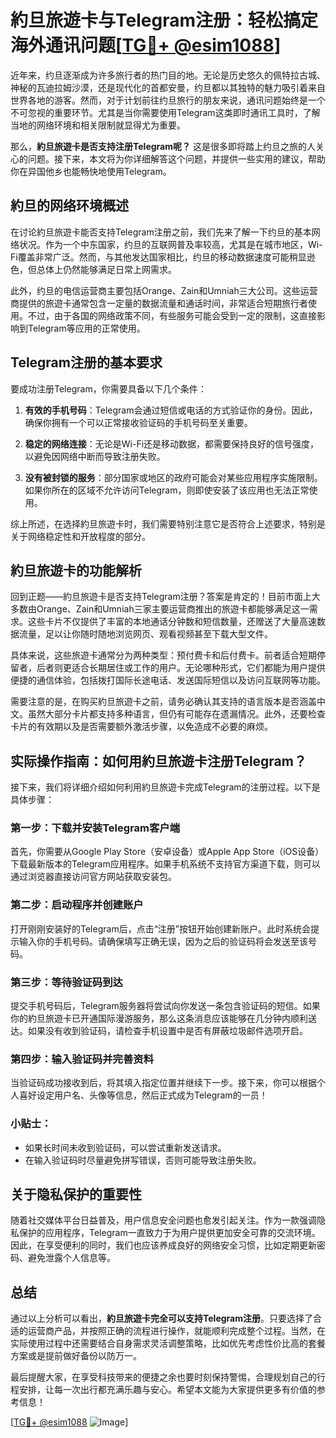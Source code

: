 # 約旦旅遊卡与Telegram注册：轻松搞定海外通讯问题[[TG💪+ @esim1088](https://t.me/s/esim1088)]

近年来，约旦逐渐成为许多旅行者的热门目的地。无论是历史悠久的佩特拉古城、神秘的瓦迪拉姆沙漠，还是现代化的首都安曼，约旦都以其独特的魅力吸引着来自世界各地的游客。然而，对于计划前往约旦旅行的朋友来说，通讯问题始终是一个不可忽视的重要环节。尤其是当你需要使用Telegram这类即时通讯工具时，了解当地的网络环境和相关限制就显得尤为重要。

那么，**約旦旅遊卡是否支持注册Telegram呢？** 这是很多即将踏上约旦之旅的人关心的问题。接下来，本文将为你详细解答这个问题，并提供一些实用的建议，帮助你在异国他乡也能畅快地使用Telegram。

## 約旦的网络环境概述

在讨论約旦旅遊卡能否支持Telegram注册之前，我们先来了解一下约旦的基本网络状况。作为一个中东国家，约旦的互联网普及率较高，尤其是在城市地区，Wi-Fi覆盖非常广泛。然而，与其他发达国家相比，约旦的移动数据速度可能稍显逊色，但总体上仍然能够满足日常上网需求。

此外，约旦的电信运营商主要包括Orange、Zain和Umniah三大公司。这些运营商提供的旅遊卡通常包含一定量的数据流量和通话时间，非常适合短期旅行者使用。不过，由于各国的网络政策不同，有些服务可能会受到一定的限制，这直接影响到Telegram等应用的正常使用。

## Telegram注册的基本要求

要成功注册Telegram，你需要具备以下几个条件：

1. **有效的手机号码**：Telegram会通过短信或电话的方式验证你的身份。因此，确保你拥有一个可以正常接收验证码的手机号码至关重要。
   
2. **稳定的网络连接**：无论是Wi-Fi还是移动数据，都需要保持良好的信号强度，以避免因网络中断而导致注册失败。

3. **没有被封锁的服务**：部分国家或地区的政府可能会对某些应用程序实施限制。如果你所在的区域不允许访问Telegram，则即使安装了该应用也无法正常使用。

综上所述，在选择約旦旅遊卡时，我们需要特别注意它是否符合上述要求，特别是关于网络稳定性和开放程度的部分。

## 約旦旅遊卡的功能解析

回到正题——約旦旅遊卡是否支持Telegram注册？答案是肯定的！目前市面上大多数由Orange、Zain和Umniah三家主要运营商推出的旅遊卡都能够满足这一需求。这些卡片不仅提供了丰富的本地通话分钟数和短信数量，还赠送了大量高速数据流量，足以让你随时随地浏览网页、观看视频甚至下载大型文件。

具体来说，这些旅遊卡通常分为两种类型：预付费卡和后付费卡。前者适合短期停留者，后者则更适合长期居住或工作的用户。无论哪种形式，它们都能为用户提供便捷的通信体验，包括拨打国际长途电话、发送国际短信以及访问互联网等功能。

需要注意的是，在购买約旦旅遊卡之前，请务必确认其支持的语言版本是否涵盖中文。虽然大部分卡片都支持多种语言，但仍有可能存在遗漏情况。此外，还要检查卡片的有效期以及是否需要额外激活步骤，以免造成不必要的麻烦。

## 实际操作指南：如何用約旦旅遊卡注册Telegram？

接下来，我们将详细介绍如何利用約旦旅遊卡完成Telegram的注册过程。以下是具体步骤：

### 第一步：下载并安装Telegram客户端
首先，你需要从Google Play Store（安卓设备）或Apple App Store（iOS设备）下载最新版本的Telegram应用程序。如果手机系统不支持官方渠道下载，则可以通过浏览器直接访问官方网站获取安装包。

### 第二步：启动程序并创建账户
打开刚刚安装好的Telegram后，点击“注册”按钮开始创建新账户。此时系统会提示输入你的手机号码。请确保填写正确无误，因为之后的验证码将会发送至该号码。

### 第三步：等待验证码到达
提交手机号码后，Telegram服务器将尝试向你发送一条包含验证码的短信。如果你的約旦旅遊卡已开通国际漫游服务，那么这条消息应该能够在几分钟内顺利送达。如果没有收到验证码，请检查手机设置中是否有屏蔽垃圾邮件选项开启。

### 第四步：输入验证码并完善资料
当验证码成功接收到后，将其填入指定位置并继续下一步。接下来，你可以根据个人喜好设定用户名、头像等信息，然后正式成为Telegram的一员！

### 小贴士：
- 如果长时间未收到验证码，可以尝试重新发送请求。
- 在输入验证码时尽量避免拼写错误，否则可能导致注册失败。

## 关于隐私保护的重要性

随着社交媒体平台日益普及，用户信息安全问题也愈发引起关注。作为一款强调隐私保护的应用程序，Telegram一直致力于为用户提供更加安全可靠的交流环境。因此，在享受便利的同时，我们也应该养成良好的网络安全习惯，比如定期更新密码、避免泄露个人信息等。

## 总结

通过以上分析可以看出，**約旦旅遊卡完全可以支持Telegram注册**。只要选择了合适的运营商产品，并按照正确的流程进行操作，就能顺利完成整个过程。当然，在实际使用过程中还需要结合自身需求灵活调整策略，比如优先考虑性价比高的套餐方案或是提前做好备份以防万一。

最后提醒大家，在享受科技带来的便捷之余也要时刻保持警惕，合理规划自己的行程安排，让每一次出行都充满乐趣与安心。希望本文能为大家提供更多有价值的参考信息！

[[TG💪+ @esim1088](https://t.me/s/esim1088) ![Image](https://i.postimg.cc/4NQfJmqS/Snipaste-2025-05-13-00-14-12.png)]